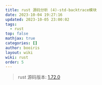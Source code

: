 ```yaml
---
title: rust 源码分析 (4)-std-backtrace模块
date: 2023-10-04 19:27:16
updated: 2023-10-05 23:00:02
tags:
  - rust
top: false
mathjax: true
categories: []
author: booiris
layout: wiki
wiki: rust
order: 5
---
```

> rust 源码版本: [1.72.0](https://github.com/rust-lang/rust/tree/1.72.0)
